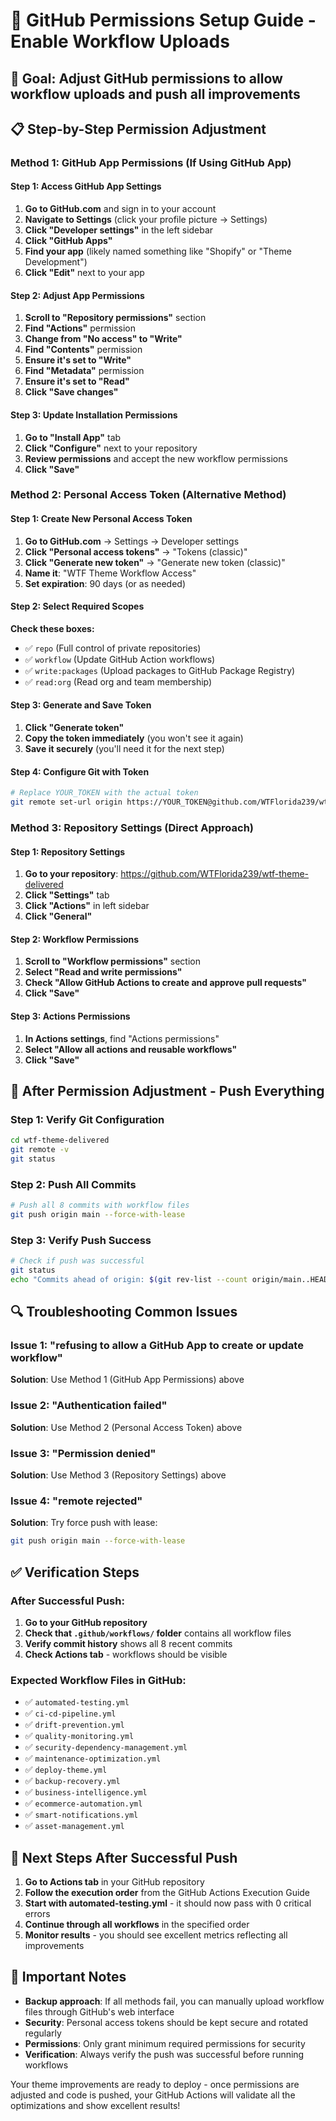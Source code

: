 # 🔧 GitHub Permissions Setup Guide - Enable Workflow Uploads

## 🎯 Goal: Adjust GitHub permissions to allow workflow uploads and push all improvements

## 📋 Step-by-Step Permission Adjustment

### Method 1: GitHub App Permissions (If Using GitHub App)

#### Step 1: Access GitHub App Settings
1. **Go to GitHub.com** and sign in to your account
2. **Navigate to Settings** (click your profile picture → Settings)
3. **Click "Developer settings"** in the left sidebar
4. **Click "GitHub Apps"** 
5. **Find your app** (likely named something like "Shopify" or "Theme Development")
6. **Click "Edit"** next to your app

#### Step 2: Adjust App Permissions
1. **Scroll to "Repository permissions"** section
2. **Find "Actions"** permission
3. **Change from "No access" to "Write"**
4. **Find "Contents"** permission  
5. **Ensure it's set to "Write"**
6. **Find "Metadata"** permission
7. **Ensure it's set to "Read"**
8. **Click "Save changes"**

#### Step 3: Update Installation Permissions
1. **Go to "Install App"** tab
2. **Click "Configure"** next to your repository
3. **Review permissions** and accept the new workflow permissions
4. **Click "Save"**

### Method 2: Personal Access Token (Alternative Method)

#### Step 1: Create New Personal Access Token
1. **Go to GitHub.com** → Settings → Developer settings
2. **Click "Personal access tokens"** → "Tokens (classic)"
3. **Click "Generate new token"** → "Generate new token (classic)"
4. **Name it**: "WTF Theme Workflow Access"
5. **Set expiration**: 90 days (or as needed)

#### Step 2: Select Required Scopes
**Check these boxes:**
- ✅ `repo` (Full control of private repositories)
- ✅ `workflow` (Update GitHub Action workflows)
- ✅ `write:packages` (Upload packages to GitHub Package Registry)
- ✅ `read:org` (Read org and team membership)

#### Step 3: Generate and Save Token
1. **Click "Generate token"**
2. **Copy the token immediately** (you won't see it again)
3. **Save it securely** (you'll need it for the next step)

#### Step 4: Configure Git with Token
```bash
# Replace YOUR_TOKEN with the actual token
git remote set-url origin https://YOUR_TOKEN@github.com/WTFlorida239/wtf-theme-delivered.git
```

### Method 3: Repository Settings (Direct Approach)

#### Step 1: Repository Settings
1. **Go to your repository**: https://github.com/WTFlorida239/wtf-theme-delivered
2. **Click "Settings"** tab
3. **Click "Actions"** in left sidebar
4. **Click "General"**

#### Step 2: Workflow Permissions
1. **Scroll to "Workflow permissions"** section
2. **Select "Read and write permissions"**
3. **Check "Allow GitHub Actions to create and approve pull requests"**
4. **Click "Save"**

#### Step 3: Actions Permissions
1. **In Actions settings**, find "Actions permissions"
2. **Select "Allow all actions and reusable workflows"**
3. **Click "Save"**

## 🚀 After Permission Adjustment - Push Everything

### Step 1: Verify Git Configuration
```bash
cd wtf-theme-delivered
git remote -v
git status
```

### Step 2: Push All Commits
```bash
# Push all 8 commits with workflow files
git push origin main --force-with-lease
```

### Step 3: Verify Push Success
```bash
# Check if push was successful
git status
echo "Commits ahead of origin: $(git rev-list --count origin/main..HEAD)"
```

## 🔍 Troubleshooting Common Issues

### Issue 1: "refusing to allow a GitHub App to create or update workflow"
**Solution**: Use Method 1 (GitHub App Permissions) above

### Issue 2: "Authentication failed"
**Solution**: Use Method 2 (Personal Access Token) above

### Issue 3: "Permission denied"
**Solution**: Use Method 3 (Repository Settings) above

### Issue 4: "remote rejected"
**Solution**: Try force push with lease:
```bash
git push origin main --force-with-lease
```

## ✅ Verification Steps

### After Successful Push:
1. **Go to your GitHub repository**
2. **Check that `.github/workflows/` folder** contains all workflow files
3. **Verify commit history** shows all 8 recent commits
4. **Check Actions tab** - workflows should be visible

### Expected Workflow Files in GitHub:
- ✅ `automated-testing.yml`
- ✅ `ci-cd-pipeline.yml` 
- ✅ `drift-prevention.yml`
- ✅ `quality-monitoring.yml`
- ✅ `security-dependency-management.yml`
- ✅ `maintenance-optimization.yml`
- ✅ `deploy-theme.yml`
- ✅ `backup-recovery.yml`
- ✅ `business-intelligence.yml`
- ✅ `ecommerce-automation.yml`
- ✅ `smart-notifications.yml`
- ✅ `asset-management.yml`

## 🎯 Next Steps After Successful Push

1. **Go to Actions tab** in your GitHub repository
2. **Follow the execution order** from the GitHub Actions Execution Guide
3. **Start with automated-testing.yml** - it should now pass with 0 critical errors
4. **Continue through all workflows** in the specified order
5. **Monitor results** - you should see excellent metrics reflecting all improvements

## 🚨 Important Notes

- **Backup approach**: If all methods fail, you can manually upload workflow files through GitHub's web interface
- **Security**: Personal access tokens should be kept secure and rotated regularly
- **Permissions**: Only grant minimum required permissions for security
- **Verification**: Always verify the push was successful before running workflows

Your theme improvements are ready to deploy - once permissions are adjusted and code is pushed, your GitHub Actions will validate all the optimizations and show excellent results!
